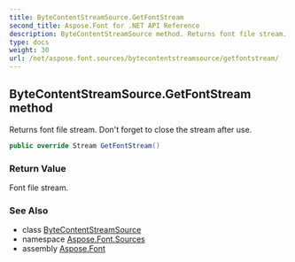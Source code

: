 ```yaml
---
title: ByteContentStreamSource.GetFontStream
second_title: Aspose.Font for .NET API Reference
description: ByteContentStreamSource method. Returns font file stream. Dont forget to close the stream after use
type: docs
weight: 30
url: /net/aspose.font.sources/bytecontentstreamsource/getfontstream/
---
```

## ByteContentStreamSource.GetFontStream method

Returns font file stream. Don't forget to close the stream after use.

```csharp
public override Stream GetFontStream()
```

### Return Value

Font file stream.

### See Also

* class [ByteContentStreamSource](../)
* namespace [Aspose.Font.Sources](../../bytecontentstreamsource/)
* assembly [Aspose.Font](../../../)


